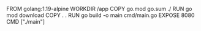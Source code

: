FROM golang:1.19-alpine
WORKDIR /app
COPY go.mod go.sum ./
RUN go mod download
COPY . .
RUN go build -o main cmd/main.go
EXPOSE 8080
CMD ["./main"]
